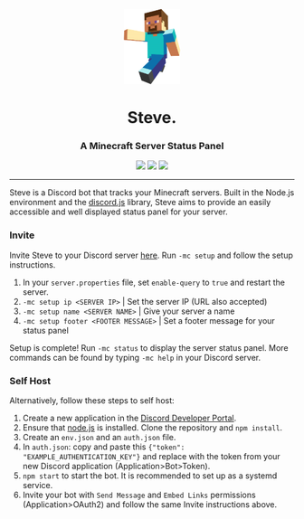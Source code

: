<p align="center"><img width=100 src="assets/logo.png"></p>
<h1 align="center">Steve.</h1>
<h3 align="center">A Minecraft Server Status Panel</h3>
<p align="center">
    <a href="https://github.com/nathanlytang/Steve" alt="Version"><img src="https://img.shields.io/github/package-json/v/nathanlytang/Steve"/></a>
    <a href="https://github.com/nathanlytang/Steve" alt="License"><img src="https://img.shields.io/github/license/nathanlytang/Steve"/></a>
    <a href="https://github.com/nathanlytang/Steve" alt="Language"><img src="https://img.shields.io/github/languages/top/nathanlytang/Steve"/></a>   
</p>

---

Steve is a Discord bot that tracks your Minecraft servers.  Built in the Node.js environment and the [discord.js](https://discord.js.org/#/) library, Steve aims to provide an easily accessible and well displayed status panel for your server.

### Invite
Invite Steve to your Discord server [here](https://discord.com/api/oauth2/authorize?client_id=773117222380896276&permissions=8&scope=bot).  Run `-mc setup` and follow the setup instructions.

1. In your `server.properties` file, set `enable-query` to `true` and restart the server.
2. `-mc setup ip <SERVER IP>` | Set the server IP (URL also accepted)      
3. `-mc setup name <SERVER NAME>` | Give your server a name          
4. `-mc setup footer <FOOTER MESSAGE>` | Set a footer message for your status panel

Setup is complete!  Run `-mc status` to display the server status panel.  More commands can be found by typing `-mc help` in your Discord server.

### Self Host
Alternatively, follow these steps to self host:
1. Create a new application in the [Discord Developer Portal](https://discord.com/developers/applications).
2. Ensure that [node.js](https://nodejs.org/en/) is installed.  Clone the repository and `npm install`.
3. Create an `env.json` and an `auth.json` file.  
4. In `auth.json`: copy and paste this `{"token": "EXAMPLE_AUTHENTICATION_KEY"}` and replace with the token from your new Discord application (Application>Bot>Token).
5. `npm start` to start the bot.  It is recommended to set up as a systemd service.
6. Invite your bot with `Send Message` and `Embed Links` permissions (Application>OAuth2) and follow the same Invite instructions above.
